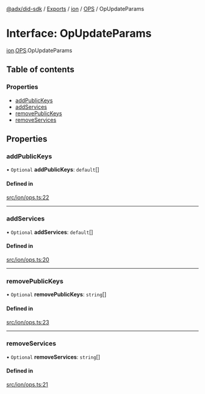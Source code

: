 [@adx/did-sdk](../README.md) / [Exports](../modules.md) / [ion](../modules/ion.md) / [OPS](../modules/ion.OPS.md) / OpUpdateParams

# Interface: OpUpdateParams

[ion](../modules/ion.md).[OPS](../modules/ion.OPS.md).OpUpdateParams

## Table of contents

### Properties

- [addPublicKeys](ion.OPS.OpUpdateParams.md#addpublickeys)
- [addServices](ion.OPS.OpUpdateParams.md#addservices)
- [removePublicKeys](ion.OPS.OpUpdateParams.md#removepublickeys)
- [removeServices](ion.OPS.OpUpdateParams.md#removeservices)

## Properties

### addPublicKeys

• `Optional` **addPublicKeys**: `default`[]

#### Defined in

[src/ion/ops.ts:22](https://github.com/bluesky-social/bluesky-prototype/blob/05593da/did-sdk/src/ion/ops.ts#L22)

___

### addServices

• `Optional` **addServices**: `default`[]

#### Defined in

[src/ion/ops.ts:20](https://github.com/bluesky-social/bluesky-prototype/blob/05593da/did-sdk/src/ion/ops.ts#L20)

___

### removePublicKeys

• `Optional` **removePublicKeys**: `string`[]

#### Defined in

[src/ion/ops.ts:23](https://github.com/bluesky-social/bluesky-prototype/blob/05593da/did-sdk/src/ion/ops.ts#L23)

___

### removeServices

• `Optional` **removeServices**: `string`[]

#### Defined in

[src/ion/ops.ts:21](https://github.com/bluesky-social/bluesky-prototype/blob/05593da/did-sdk/src/ion/ops.ts#L21)
